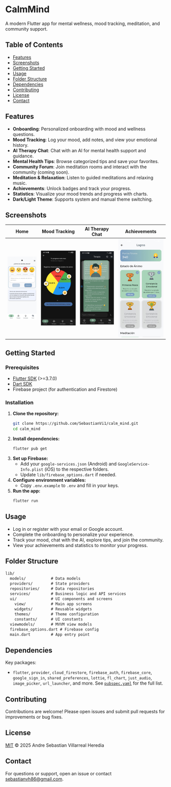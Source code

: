 # CalmMind

A modern Flutter app for mental wellness, mood tracking, meditation, and community support.

## Table of Contents
- [Features](#features)
- [Screenshots](#screenshots)
- [Getting Started](#getting-started)
- [Usage](#usage)
- [Folder Structure](#folder-structure)
- [Dependencies](#dependencies)
- [Contributing](#contributing)
- [License](#license)
- [Contact](#contact)

## Features
- **Onboarding**: Personalized onboarding with mood and wellness questions.
- **Mood Tracking**: Log your mood, add notes, and view your emotional history.
- **AI Therapy Chat**: Chat with an AI for mental health support and guidance.
- **Mental Health Tips**: Browse categorized tips and save your favorites.
- **Community Forum**: Join meditation rooms and interact with the community (coming soon).
- **Meditation & Relaxation**: Listen to guided meditations and relaxing music.
- **Achievements**: Unlock badges and track your progress.
- **Statistics**: Visualize your mood trends and progress with charts.
- **Dark/Light Theme**: Supports system and manual theme switching.

## Screenshots
<!-- Add your screenshots here -->
| Home | Mood Tracking | AI Therapy Chat | Achievements | 
|------|---------------|----------------|--------------|
| ![](screenshots/home.jpeg) | ![](screenshots/mood.jpeg) | ![](screenshots/therapy.jpeg) | ![](screenshots/achievements.jpeg)

## Getting Started

### Prerequisites
- [Flutter SDK](https://flutter.dev/docs/get-started/install) (>=3.7.0)
- [Dart SDK](https://dart.dev/get-dart)
- Firebase project (for authentication and Firestore)

### Installation
1. **Clone the repository:**
   ```bash
   git clone https://github.com/SebastianVi1/calm_mind.git
   cd calm_mind
   ```
2. **Install dependencies:**
   ```bash
   flutter pub get
   ```
3. **Set up Firebase:**
   - Add your `google-services.json` (Android) and `GoogleService-Info.plist` (iOS) to the respective folders.
   - Update `lib/firebase_options.dart` if needed.
4. **Configure environment variables:**
   - Copy `.env.example` to `.env` and fill in your keys.
5. **Run the app:**
   ```bash
   flutter run
   ```

## Usage
- Log in or register with your email or Google account.
- Complete the onboarding to personalize your experience.
- Track your mood, chat with the AI, explore tips, and join the community.
- View your achievements and statistics to monitor your progress.

## Folder Structure
```
lib/
  models/           # Data models
  providers/        # State providers
  repositories/     # Data repositories
  services/         # Business logic and API services
  ui/               # UI components and screens
    view/           # Main app screens
    widgets/        # Reusable widgets
    themes/         # Theme configuration
    constants/      # UI constants
  viewmodels/       # MVVM view models
  firebase_options.dart # Firebase config
  main.dart         # App entry point
```

## Dependencies
Key packages:
- `flutter`, `provider`, `cloud_firestore`, `firebase_auth`, `firebase_core`, `google_sign_in`, `shared_preferences`, `lottie`, `fl_chart`, `just_audio`, `image_picker`, `url_launcher`, and more. See [`pubspec.yaml`](pubspec.yaml) for the full list.

## Contributing
Contributions are welcome! Please open issues and submit pull requests for improvements or bug fixes.

## License
[MIT](LICENSE) © 2025 Andre Sebastian Villarreal Heredia

## Contact
For questions or support, open an issue or contact [sebastianvh86@gmail.com](mailto:sebastianvh86@gmail.com).
